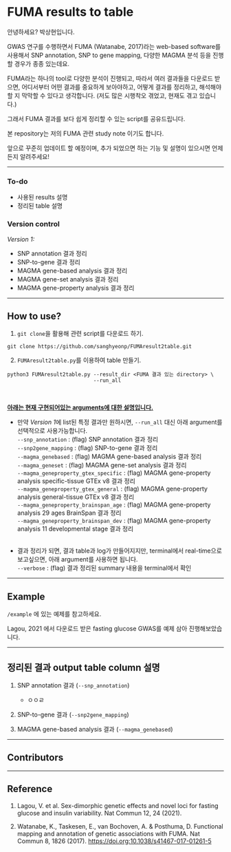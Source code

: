 # FUMA results to table

안녕하세요? 박상현입니다.

GWAS 연구를 수행하면서 FUMA (Watanabe, 2017)라는 web-based software를 사용해서 SNP annotation, SNP to gene mapping, 다양한 MAGMA 분석 등을 진행할 경우가 종종 있는데요.  

FUMA라는 하나의 tool로 다양한 분석이 진행되고, 따라서 여러 결과들을 다운로드 받으면, 어디서부터 어떤 결과를 중요하게 보아야하고, 어떻게 결과를 정리하고, 해석해야 할 지 막막할 수 있다고 생각합니다. (저도 많은 시행착오 겪었고, 현재도 겪고 있습니다.)  

그래서 FUMA 결과를 보다 쉽게 정리할 수 있는 script를 공유드립니다.

본 repository는 저의 FUMA 관련 study note 이기도 합니다.

앞으로 꾸준히 업데이트 할 예정이며, 추가 되었으면 하는 기능 및 설명이 있으시면 언제든지 알려주세요!

---

### **To-do**
- 사용된 results 설명
- 정리된 table 설명

### **Version control**
*Version 1:*
- SNP annotation 결과 정리
- SNP-to-gene 결과 정리
- MAGMA gene-based analysis 결과 정리
- MAGMA gene-set analysis 결과 정리
- MAGMA gene-property analysis 결과 정리

---

## How to use?
1. `git clone`을 활용해 관련 script를 다운로드 하기.
```
git clone https://github.com/sanghyeonp/FUMAresult2table.git
```

2. `FUMAresult2table.py`를 이용하여 table 만들기.
```
python3 FUMAresult2table.py --result_dir <FUMA 결과 있는 directory> \
                            --run_all
```
&nbsp;

<ins>**아래는 현재 구현되어있는 arguments에 대한 설명입니다.**</ins>

- 만약 *Version 1*에 list된 특정 결과만 원하시면, `--run_all` 대신 아래 argument를 선택적으로 사용가능합니다.  
`--snp_annotation` : (flag) SNP annotation 결과 정리  
`--snp2gene_mapping` : (flag) SNP-to-gene 결과 정리  
`--magma_genebased` : (flag) MAGMA gene-based analysis 결과 정리  
`--magma_geneset` : (flag) MAGMA gene-set analysis 결과 정리  
`--magma_geneproperty_gtex_specific` : (flag) MAGMA gene-property analysis specific-tissue GTEx v8 결과 정리  
`--magma_geneproperty_gtex_general` : (flag) MAGMA gene-property analysis general-tissue GTEx v8 결과 정리  
`--magma_geneproperty_brainspan_age` : (flag) MAGMA gene-property analysis 29 ages BrainSpan 결과 정리  
`--magma_geneproperty_brainspan_dev` : (flag) MAGMA gene-property analysis 11 developmental stage 결과 정리  
&nbsp;

- 결과 정리가 되면, 결과 table과 log가 만들어지지만, terminal에서 real-time으로 보고싶으면, 아래 argument를 사용하면 됩니다.  
`--verbose` : (flag) 결과 정리된 summary 내용을 terminal에서 확인  

---

## Example

`/example` 에 있는 예제를 참고하세요.

Lagou, 2021 에서 다운로드 받은 fasting glucose GWAS를 예제 삼아 진행해보았습니다.

---

## 정리된 결과 output table column 설명

1. SNP annotation 결과 (`--snp_annotation`)
    - ㅇㅇㄹ

2. SNP-to-gene 결과 (`--snp2gene_mapping`)

3. MAGMA gene-based analysis 결과 (`--magma_genebased`)

---
## Contributors

---

## Reference
1. Lagou, V. et al. Sex-dimorphic genetic effects and novel loci for fasting glucose and insulin variability. Nat Commun 12, 24 (2021).

2. Watanabe, K., Taskesen, E., van Bochoven, A. & Posthuma, D. Functional mapping and annotation of genetic associations with FUMA. Nat Commun 8, 1826 (2017). https://doi.org:10.1038/s41467-017-01261-5